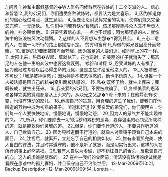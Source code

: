 .1 
问候 
1_神和主耶稣基督的�W人雅各问候散居在各处的十二个支派的人。 
信心和智慧 
2_我的弟兄们，你们遭受各种试炼时，都要认为是大喜乐， 3_因为知道你们的信心经过考验，就生忍耐。 4_但要让忍耐发挥完全的功用，使你们能又完全又完整，一无所缺。 5_你们中间若有缺少智慧的，该求那厚赐与众人又不斥责人的神，神必赐给他。 6_只要凭着信心求，一点也不疑惑；因为那疑惑的人，就像海中的波浪被风吹动翻腾。 7_这样的人不要想从主那�Y得到甚么。 8_三心二意的人，在他一切所行的路上都摇摆不定。 
贫穷和富有 
9_卑微的弟兄要因高升而夸耀， 10_富足的却要因被降卑而夸耀，因为富足的人要消逝，如同草上的花一样。 11_太阳出来，热风�W起，草就枯干，花也凋谢，它美丽的样子就消失了；那富足的人在他一生的奔波中也要这样衰残。 
考验和试探 
12_忍受试炼的人有福了，因为他经过考验以后必得生命的冠冕，这是主应许给爱他之人的。 13_人被诱惑，不可说：「我是被神诱惑」；因为神是不被恶诱惑的，他也不诱惑人。 14_但每一个人被诱惑是因自己的私�j牵引而被诱惑的。 15_私�j既怀了胎，就生出罪来；罪既长成，就生出死来。 
16_我亲爱的弟兄们，不要被欺骗了。 17_各样美善的恩泽和各样完美的赏赐都是从上头来的，从众光之父那�Y降下来的；在他并没有改变，也没有转动的影儿。 18_他按自己的旨意，用真理的道生了我们，使我们在他所造的万物中成为初熟的果子。 
听道和行道 
19_我亲爱的弟兄们，你们要明白：你们每一个人要快快地听，慢慢地说，慢慢地动怒， 20_因为人的怒气并不能实现神的义。 21_所以，你们要除去一切的污秽和累积的恶毒，要存温柔的心领受所栽种的道，就是能救你们灵魂的道。 
22_但是，你们要作行道的人，不要只作听道的人，自己欺骗自己。 23_因为只听道而不行道的，就像人对着镜子观看自己本来的面目， 24_注视后，就离开，立刻忘了自己的相貌如何。 25_惟有查看那完美、使人自由的律法，并且时常遵守的，他不是听了就忘，而是切实行出来，这样的人在所行的事上必然蒙福。 
26_若有人自以为虔诚，却不勒住自己的舌头，反欺骗自己的心，这人的虔诚是徒然的。 27_在神―我们的父面前，清洁没有玷污的虔诚就是看顾在患难中的孤儿寡妇，并且保守自己不沾染世俗。 
12-Mar-2009@10:21, Backup Description=12-Mar-2009@09:54, Loretta - 
.